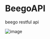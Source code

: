 # BeegoAPI

beego restful api

![image](https://github.com/crazy-wolf/cms/blob/master/doc/img/user.png)